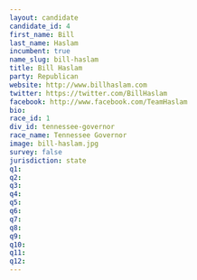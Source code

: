 ```yaml
---
layout: candidate
candidate_id: 4
first_name: Bill
last_name: Haslam
incumbent: true
name_slug: bill-haslam
title: Bill Haslam
party: Republican
website: http://www.billhaslam.com
twitter: https://twitter.com/BillHaslam
facebook: http://www.facebook.com/TeamHaslam
bio: 
race_id: 1
div_id: tennessee-governor
race_name: Tennessee Governor
image: bill-haslam.jpg
survey: false
jurisdiction: state
q1: 
q2: 
q3: 
q4: 
q5: 
q6: 
q7: 
q8: 
q9: 
q10: 
q11: 
q12: 
---
```

